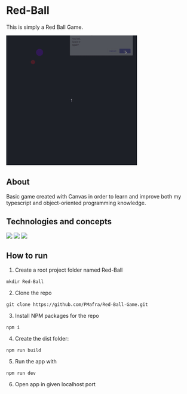 # Red-Ball
This is simply a Red Ball Game.

<img width="350px" heigth="350px" src="./public/red-ball-game.gif" />

## About

Basic game created with Canvas in order to learn and improve both my typescript and object-oriented programming knowledge.

## Technologies and concepts
<p>
  <img src="https://img.shields.io/badge/-JS_Vanilla-purple?style=for-the-badge" />
  <img src="https://img.shields.io/badge/-Typescript-purple?style=for-the-badge" />
  <img src="https://img.shields.io/badge/-Object_oriented_programming-purple?style=for-the-badge" />
</p>

## How to run

1. Create a root project folder named Red-Ball
```
mkdir Red-Ball
```
2. Clone the repo
```
git clone https://github.com/PMafra/Red-Ball-Game.git
```
3. Install NPM packages for the repo
```
npm i
```
4. Create the dist folder:
```
npm run build
```
5. Run the app with
```
npm run dev
```
6. Open app in given localhost port

